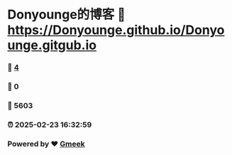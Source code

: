 # Donyounge的博客 :link: https://Donyounge.github.io/Donyounge.gitgub.io 
### :page_facing_up: [4](https://Donyounge.github.io/Donyounge.gitgub.io/tag.html) 
### :speech_balloon: 0 
### :hibiscus: 5603 
### :alarm_clock: 2025-02-23 16:32:59 
### Powered by :heart: [Gmeek](https://github.com/Meekdai/Gmeek)
